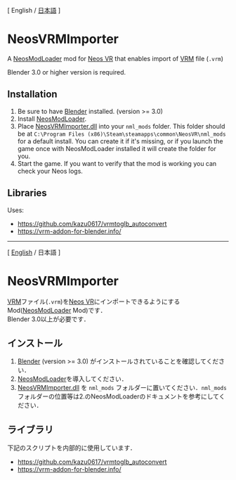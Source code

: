 <a name="en" />

[ English / [日本語](#ja_JP) ]

# NeosVRMImporter

A [NeosModLoader](https://github.com/zkxs/NeosModLoader) mod for [Neos VR](https://neos.com/) that enables import of [VRM](https://vrm.dev/) file (`.vrm`)

Blender 3.0 or higher version is required.

## Installation
1. Be sure to have [Blender](https://www.blender.org/) installed. (version >= 3.0)
2. Install [NeosModLoader](https://github.com/zkxs/NeosModLoader).
3. Place [NeosVRMImporter.dll](https://github.com/hantabaru1014/NeosVRMImporter/releases/latest/download/NeosVRMImporter.dll) into your `nml_mods` folder. This folder should be at `C:\Program Files (x86)\Steam\steamapps\common\NeosVR\nml_mods` for a default install. You can create it if it's missing, or if you launch the game once with NeosModLoader installed it will create the folder for you.
4. Start the game. If you want to verify that the mod is working you can check your Neos logs.

## Libraries
Uses:
- https://github.com/kazu0617/vrmtoglb_autoconvert
- https://vrm-addon-for-blender.info/

---

<a name="ja_JP" />

[ [English](#en) / 日本語 ]

# NeosVRMImporter

[VRM](https://vrm.dev/)ファイル(`.vrm`)を[Neos VR](https://neos.com/)にインポートできるようにするMod([NeosModLoader](https://github.com/zkxs/NeosModLoader) Mod)です．  
Blender 3.0以上が必要です．

## インストール
1. [Blender](https://www.blender.org/) (version >= 3.0) がインストールされていることを確認してください．
2. [NeosModLoader](https://github.com/zkxs/NeosModLoader)を導入してください．
3. [NeosVRMImporter.dll](https://github.com/hantabaru1014/NeosVRMImporter/releases/latest/download/NeosVRMImporter.dll) を `nml_mods` フォルダーに置いてください．`nml_mods`フォルダーの位置等は2.のNeosModLoaderのドキュメントを参考にしてください．

## ライブラリ
下記のスクリプトを内部的に使用しています．
- https://github.com/kazu0617/vrmtoglb_autoconvert
- https://vrm-addon-for-blender.info/
